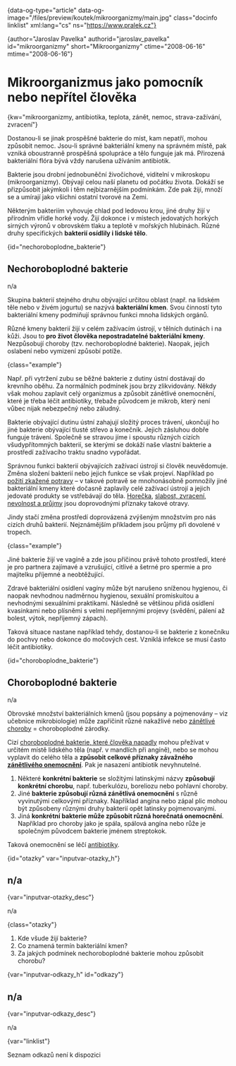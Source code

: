 
{data-og-type="article" data-og-image="/files/preview/koutek/mikroorganizmy/main.jpg" class="docinfo linklist" xml:lang="cs" ns="https://www.pralek.cz"}

{author="Jaroslav Pavelka" authorid="jaroslav_pavelka" id="mikroorganizmy" short="Mikroorganizmy" ctime="2008-06-16" mtime="2008-06-16"}

# Mikroorganizmus jako pomocník nebo nepřítel člověka

{kw="mikroorganizmy, antibiotika, teplota, zánět, nemoc, strava-zažívání, zvracení"}

Dostanou-li se jinak prospěšné bakterie do míst, kam nepatří, mohou způsobit nemoc. Jsou-li správné bakteriální kmeny na správném místě, pak vzniká oboustranně prospěšná spolupráce a tělo funguje jak má. Přirozená bakteriální flóra bývá vždy narušena užíváním antibiotik.

Bakterie jsou drobní jednobuněční živočichové, viditelní v mikroskopu (mikroorganizmy). Obývají celou naší planetu od počátku života. Dokáží se přizpůsobit jakýmkoli i těm nejbizarnějším podmínkám. Zde pak žijí, množí se a umírají jako všichni ostatní tvorové na Zemi.

Některým bakteriím vyhovuje chlad pod ledovou krou, jiné druhy žijí v přírodním vřídle horké vody. Žijí dokonce i v místech jedovatých horkých sirných výronů v obrovském tlaku a teplotě v mořských hlubinách. Různé druhy specifických **bakterií osídlily i lidské tělo**.

{id="nechoroboplodne_bakterie"}

## Nechoroboplodné bakterie

n/a

Skupina bakterií stejného druhu obývající určitou oblast (např. na lidském těle nebo v živém jogurtu) se nazývá **bakteriální kmen**. Svou činností tyto bakteriální kmeny podmiňují správnou funkci mnoha lidských orgánů.

Různé kmeny bakterií žijí v celém zažívacím ústrojí, v tělních dutinách i na kůži. Jsou to **pro život člověka nepostradatelné bakteriální kmeny**. Nezpůsobují choroby (tzv. nechoroboplodné bakterie). Naopak, jejich oslabení nebo vymizení způsobí potíže.

{class="example"}

Např. při vytržení zubu se běžné bakterie z dutiny ústní dostávají do krevního oběhu. Za normálních podmínek jsou brzy zlikvidovány. Někdy však mohou zaplavit celý organizmus a způsobit zánětlivé onemocnění, které je třeba léčit antibiotiky, třebaže původcem je mikrob, který není vůbec nijak nebezpečný nebo záludný.  
  
Bakterie obývající dutinu ústní zahajují složitý proces trávení, ukončují ho jiné bakterie obývající tlusté střevo a konečník. Jejich zásluhou dobře funguje trávení. Společně se stravou jíme i spoustu různých cizích všudypřítomných bakterií, se kterými se dokáží naše vlastní bakterie a prostředí zažívacího traktu snadno vypořádat.

Správnou funkci bakterií obývajících zažívací ústrojí si člověk neuvědomuje. Změna složení bakterií nebo jejich funkce se však projeví. Například po [požití zkažené potravy][1] – v takové potravě se mnohonásobně pomnožily jiné bakteriální kmeny které dočasně zaplavily celé zažívací ústrojí a jejich jedovaté produkty se vstřebávají do těla. [Horečka][2], [slabost, zvracení, nevolnost a průjmy][1] jsou doprovodnými příznaky takové otravy.

Jindy stačí změna prostředí doprovázená zvýšeným množstvím pro nás cizích druhů bakterií. Nejznámějším příkladem jsou průjmy při dovolené v tropech.

{class="example"}

Jiné bakterie žijí ve vagíně a zde jsou příčinou právě tohoto prostředí, které je pro partnera zajímavé a vzrušující, citlivé a šetrné pro spermie a pro majitelku příjemné a neobtěžující.  
  
Zdravé bakteriální osídlení vagíny může být narušeno sníženou hygienou, či naopak nevhodnou nadměrnou hygienou, sexuální promiskuitou a nevhodnými sexuálními praktikami. Následně se většinou přidá osídlení kvasinkami nebo plísněmi s velmi nepříjemnými projevy (svědění, pálení až bolest, výtok, nepříjemný zápach).  
  
Taková situace nastane například tehdy, dostanou-li se bakterie z konečníku do pochvy nebo dokonce do močových cest. Vzniklá infekce se musí často léčit antibiotiky.

{id="choroboplodne_bakterie"}

## Choroboplodné bakterie

n/a

Obrovské množství bakteriálních kmenů (jsou popsány a pojmenovány – viz učebnice mikrobiologie) může zapříčinit různé nakažlivé nebo [zánětlivé choroby][3] = choroboplodné zárodky.

Cizí [choroboplodné bakterie, které člověka napadly][2] mohou přežívat v určitém místě lidského těla (např. v mandlích při angíně), nebo se mohou vyplavit do celého těla a **způsobit celkové příznaky závažného [zánětlivého onemocnění][4]**. Pak je nasazení antibiotik nevyhnutelné.

  1. Některé **konkrétní bakterie** se složitými latinskými názvy **způsobují konkrétní chorobu**, např. tuberkulózu, boreliozu nebo pohlavní choroby.
  2. Jiné **bakterie způsobují různá zánětlivá onemocnění** s různě vyvinutými celkovými příznaky. Například angína nebo zápal plic mohou být způsobeny různými druhy bakterií opět latinsky pojmenovanými.
  3. Jiná **konkrétní bakterie může způsobit různá horečnatá onemocnění**. Například pro choroby jako je spála, spálová angína nebo růže je společným původcem bakterie jménem streptokok.

Taková onemocnění se léčí [antibiotiky][5].

{id="otazky" var="inputvar-otazky_h"}

## n/a

{var="inputvar-otazky_desc"}

n/a

{class="otazky"}

  1. Kde všude žijí bakterie?
  2. Co znamená termín bakteriální kmen?
  3. Za jakých podmínek nechoroboplodné bakterie mohou způsobit chorobu?

{var="inputvar-odkazy_h" id="odkazy"}

## n/a

{var="inputvar-odkazy_desc"}

n/a

{var="linklist"}

Seznam odkazů není k dispozici

 [1]: funkcni_poruchy_traveni
 [2]: teplota
 [3]: bolest_v_krku_angina
 [4]: zanet
 [5]: antibiotika


